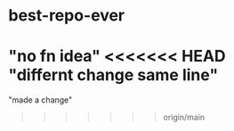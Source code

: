 # best-repo-ever
"no fn idea"
<<<<<<< HEAD
"differnt change same line"
=======
"made a change"
>>>>>>> origin/main

